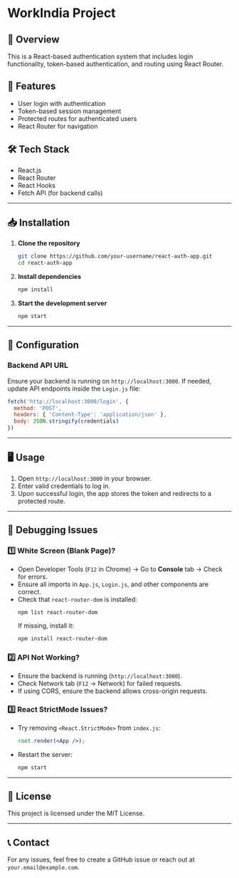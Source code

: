 # WorkIndia Project

## 📌 Overview

This is a React-based authentication system that includes login functionality, token-based authentication, and routing using React Router.

## 🚀 Features

- User login with authentication
- Token-based session management
- Protected routes for authenticated users
- React Router for navigation

## 🛠️ Tech Stack

- React.js
- React Router
- React Hooks
- Fetch API (for backend calls)

---

## 📥 Installation

1. **Clone the repository**
   ```bash
   git clone https://github.com/your-username/react-auth-app.git
   cd react-auth-app
   ```
2. **Install dependencies**
   ```bash
   npm install
   ```
3. **Start the development server**
   ```bash
   npm start
   ```

---

## 🔧 Configuration

### Backend API URL

Ensure your backend is running on `http://localhost:3000`. If needed, update API endpoints inside the `Login.js` file:

```js
fetch('http://localhost:3000/login', {
  method: 'POST',
  headers: { 'Content-Type': 'application/json' },
  body: JSON.stringify(credentials)
})
```

---

## 🖥️ Usage

1. Open `http://localhost:3000` in your browser.
2. Enter valid credentials to log in.
3. Upon successful login, the app stores the token and redirects to a protected route.

---

## 🐞 Debugging Issues

### 1️⃣ White Screen (Blank Page)?

- Open Developer Tools (`F12` in Chrome) → Go to **Console** tab → Check for errors.
- Ensure all imports in `App.js`, `Login.js`, and other components are correct.
- Check that `react-router-dom` is installed:
  ```bash
  npm list react-router-dom
  ```
  If missing, install it:
  ```bash
  npm install react-router-dom
  ```

### 2️⃣ API Not Working?

- Ensure the backend is running (`http://localhost:3000`).
- Check Network tab (`F12` → Network) for failed requests.
- If using CORS, ensure the backend allows cross-origin requests.

### 3️⃣ React StrictMode Issues?

- Try removing `<React.StrictMode>` from `index.js`:
  ```jsx
  root.render(<App />);
  ```
- Restart the server:
  ```bash
  npm start
  ```

---

## 📜 License

This project is licensed under the MIT License.

---

## 📞 Contact

For any issues, feel free to create a GitHub issue or reach out at `your.email@example.com`.

